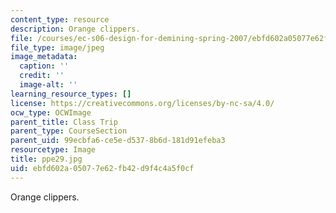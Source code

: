 ```yaml
---
content_type: resource
description: Orange clippers.
file: /courses/ec-s06-design-for-demining-spring-2007/ebfd602a05077e62fb42d9f4c4a5f0cf_ppe29.jpg
file_type: image/jpeg
image_metadata:
  caption: ''
  credit: ''
  image-alt: ''
learning_resource_types: []
license: https://creativecommons.org/licenses/by-nc-sa/4.0/
ocw_type: OCWImage
parent_title: Class Trip
parent_type: CourseSection
parent_uid: 99ecbfa6-ce5e-d537-8b6d-181d91efeba3
resourcetype: Image
title: ppe29.jpg
uid: ebfd602a-0507-7e62-fb42-d9f4c4a5f0cf
---
```

Orange clippers.